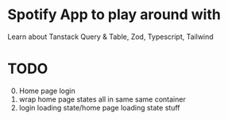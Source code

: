 # Spotify App to play around with

Learn about Tanstack Query & Table, Zod, Typescript, Tailwind

# TODO

0. Home page login
1. wrap home page states all in same same container
2. login loading state/home page loading state stuff
